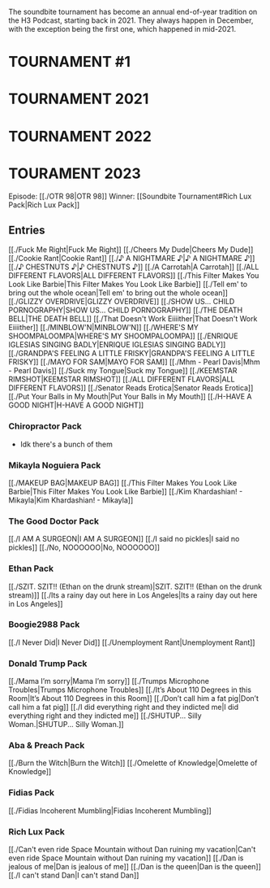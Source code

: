 The soundbite tournament has become an annual end-of-year tradition on the H3 Podcast, starting back in 2021. They always happen in December, with the exception being the first one, which happened in mid-2021.

# TOURNAMENT #1

# TOURNAMENT 2021

# TOURNAMENT 2022

# TOURAMENT 2023
Episode: [[./OTR 98|OTR 98]]
Winner: [[Soundbite Tournament#Rich Lux Pack|Rich Lux Pack]]
## Entries
[[./Fuck Me Right|Fuck Me Right]]
[[./Cheers My Dude|Cheers My Dude]]
[[./Cookie Rant|Cookie Rant]]
[[./♪ A NIGHTMARE ♪|♪ A NIGHTMARE ♪]]
[[./♪ CHESTNUTS ♪|♪ CHESTNUTS ♪]]
[[./A Carrotah|A Carrotah]]
[[./ALL DIFFERENT FLAVORS|ALL DIFFERENT FLAVORS]]
[[./This Filter Makes You Look Like Barbie|This Filter Makes You Look Like Barbie]]
[[./Tell em' to bring out the whole ocean|Tell em' to bring out the whole ocean]]
[[./GLIZZY OVERDRIVE|GLIZZY OVERDRIVE]]
[[./SHOW US...  CHILD PORNOGRAPHY|SHOW US...  CHILD PORNOGRAPHY]]
[[./THE DEATH BELL|THE DEATH BELL]]
[[./That Doesn't Work Eiiiither|That Doesn't Work Eiiiither]]
[[./MINBLOW'N|MINBLOW'N]]
[[./WHERE'S MY SHOOMPALOOMPA|WHERE'S MY SHOOMPALOOMPA]]
[[./ENRIQUE IGLESIAS SINGING BADLY|ENRIQUE IGLESIAS SINGING BADLY]]
[[./GRANDPA'S FEELING A LITTLE FRISKY|GRANDPA'S FEELING A LITTLE FRISKY]]
[[./MAYO FOR SAM|MAYO FOR SAM]]
[[./Mhm - Pearl Davis|Mhm - Pearl Davis]]
[[./Suck my Tongue|Suck my Tongue]]
[[./KEEMSTAR RIMSHOT|KEEMSTAR RIMSHOT]]
[[./ALL DIFFERENT FLAVORS|ALL DIFFERENT FLAVORS]]
[[./Senator Reads Erotica|Senator Reads Erotica]]
[[./Put Your Balls in My Mouth|Put Your Balls in My Mouth]]
[[./H-HAVE A GOOD NIGHT|H-HAVE A GOOD NIGHT]]
### Chiropractor Pack
- Idk there's a bunch of them
### Mikayla Noguiera Pack
[[./MAKEUP BAG|MAKEUP BAG]]
[[./This Filter Makes You Look Like Barbie|This Filter Makes You Look Like Barbie]]
[[./Kim Khardashian! - Mikayla|Kim Khardashian! - Mikayla]]
### The Good Doctor Pack
[[./I AM A SURGEON|I AM A SURGEON]]
[[./I said no pickles|I said no pickles]]
[[./No, NOOOOOO|No, NOOOOOO]]
### Ethan Pack
[[./SZIT. SZIT!! (Ethan on the drunk stream)|SZIT. SZIT!! (Ethan on the drunk stream)]]
[[./Its a rainy day out here in Los Angeles|Its a rainy day out here in Los Angeles]]
### Boogie2988 Pack
[[./I Never Did|I Never Did]]
[[./Unemployment Rant|Unemployment Rant]]
### Donald Trump Pack
[[./Mama I’m sorry|Mama I’m sorry]]
[[./Trumps Microphone Troubles|Trumps Microphone Troubles]]
[[./It’s About 110 Degrees in this Room|It’s About 110 Degrees in this Room]]
[[./Don’t call him a fat pig|Don’t call him a fat pig]]
[[./I did everything right and they indicted me|I did everything right and they indicted me]]
[[./SHUTUP... Silly Woman.|SHUTUP... Silly Woman.]]
### Aba & Preach Pack
[[./Burn the Witch|Burn the Witch]]
[[./Omelette of Knowledge|Omelette of Knowledge]]
### Fidias Pack
[[./Fidias Incoherent Mumbling|Fidias Incoherent Mumbling]]
### Rich Lux Pack
[[./Can't even ride Space Mountain without Dan ruining my vacation|Can't even ride Space Mountain without Dan ruining my vacation]]
[[./Dan is jealous of me|Dan is jealous of me]]
[[./Dan is the queen|Dan is the queen]]
[[./I can't stand Dan|I can't stand Dan]]


